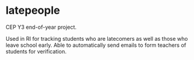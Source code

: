 # latepeople

CEP Y3 end-of-year project. 

Used in RI for tracking students who are latecomers as well as those who leave school early. Able to automatically send emails to form teachers of students for verification.   